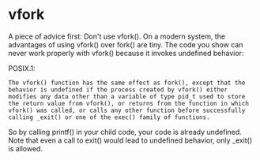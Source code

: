 # vfork
A piece of advice first: Don't use vfork(). On a modern system, the advantages of using vfork() over fork() are tiny. The code you show can never work properly with vfork() because it invokes undefined behavior:

POSIX.1:

    The vfork() function has the same effect as fork(), except that the behavior is undefined if the process created by vfork() either modifies any data other than a variable of type pid_t used to store the return value from vfork(), or returns from the function in which vfork() was called, or calls any other function before successfully calling _exit() or one of the exec() family of functions.

So by calling printf() in your child code, your code is already undefined. Note that even a call to exit() would lead to undefined behavior, only _exit() is allowed.
